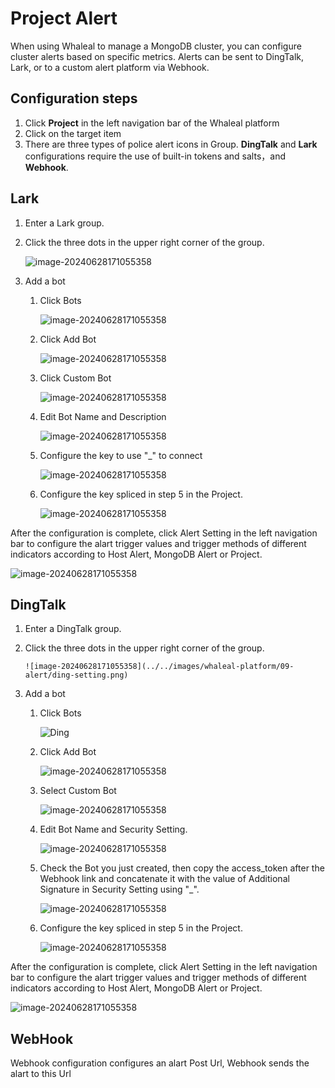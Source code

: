 # Project Alert

When using Whaleal to manage a MongoDB cluster, you can configure cluster alerts based on specific metrics. Alerts can be sent to DingTalk, Lark, or to a custom alert platform via Webhook.

## Configuration steps

1. Click **Project** in the left navigation bar of the Whaleal platform
2. Click on the target item
3. There are three types of police alert icons in Group. **DingTalk** and **Lark** configurations require the use of built-in tokens and salts，and **Webhook**.



## Lark

1. Enter a Lark group.

2. Click the three dots in the upper right corner of the group.

     ![image-20240628171055358](../../images/whaleal-platform/09-alert/lark-setting.png)

3. Add a bot

    1. Click Bots

         ![image-20240628171055358](../../images/whaleal-platform/09-alert/bots.png)

    2. Click Add Bot

         ![image-20240628171055358](../../images/whaleal-platform/09-alert/add-bots.png)

    3. Click Custom Bot

         ![image-20240628171055358](../../images/whaleal-platform/09-alert/custom-bot.png)

    4. Edit Bot Name and Description

         ![image-20240628171055358](../../images/whaleal-platform/09-alert/bot-name.png)

    5. Configure the key to use "_" to connect

         ![image-20240628171055358](../../images/whaleal-platform/09-alert/config.png)

    6. Configure the key spliced in step 5 in the Project.

         ![image-20240628171055358](../../images/whaleal-platform/09-alert/lark-key.png)


After the configuration is complete, click Alert Setting in the left navigation bar to configure the alart trigger values and trigger methods of different indicators according to Host Alert, MongoDB Alert or Project.

![image-20240628171055358](../../images/whaleal-platform/09-alert/alart-config.png)

## DingTalk

1. Enter a DingTalk group.

2. Click the three dots in the upper right corner of the group.

       ![image-20240628171055358](../../images/whaleal-platform/09-alert/ding-setting.png)

3. Add a bot

    1. Click Bots

         ![Ding](../../images/whaleal-platform/09-alert/ding-bot.png)

    2. Click Add Bot

         ![image-20240628171055358](../../images/whaleal-platform/09-alert/ding-add-bots.png)

    3. Select Custom Bot

         ![image-20240628171055358](../../images/whaleal-platform/09-alert/ding-custom.png)

    4. Edit Bot Name and Security Setting.

         ![image-20240628171055358](../../images/whaleal-platform/09-alert/ding-name.png)

    5. Check the Bot you just created, then copy the access_token after the Webhook link and concatenate it with the value of Additional Signature in Security Setting using "_".

         ![image-20240628171055358](../../images/whaleal-platform/09-alert/ding-key.png)

    6. Configure the key spliced in step 5 in the Project.

         ![image-20240628171055358](../../images/whaleal-platform/09-alert/ding-config.png)



After the configuration is complete, click Alert Setting in the left navigation bar to configure the alart trigger values and trigger methods of different indicators according to Host Alert, MongoDB Alert or Project.

![image-20240628171055358](../../images/whaleal-platform/09-alert/project-alart-config.png)

## WebHook

Webhook configuration configures an alart Post Url, Webhook sends the alart to this Url

